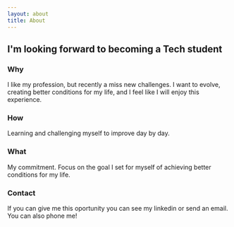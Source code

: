 ```yaml
---
layout: about
title: About
---
```


## I'm looking forward to becoming a Tech student

### Why

I like my profession, but recently a miss new challenges.
I want to evolve, creating better conditions for my life, and I feel like I will enjoy this experience.

### How

Learning and challenging myself to improve day by day.

### What

My commitment. Focus on the goal I set for myself of achieving better conditions for my life.

### Contact

If you can give me this oportunity you can see my linkedin or send an email. You can also phone me!
